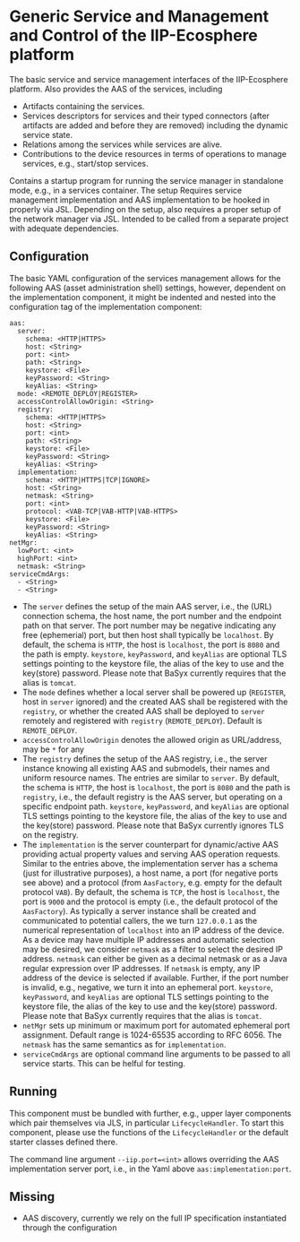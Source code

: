 # Generic Service and Management and Control of the IIP-Ecosphere platform

The basic service and service management interfaces of the IIP-Ecosphere platform. Also provides the AAS of the 
services, including

* Artifacts containing the services.
* Services descriptors for services and their typed connectors (after artifacts are added and before they are removed) including the dynamic service state.
* Relations among the services while services are alive.
* Contributions to the device resources in terms of operations to manage services, e.g., start/stop services.

Contains a startup program for running the service manager in standalone mode, e.g., in a services container. The
setup Requires service management implementation and AAS implementation to be hooked in properly via JSL. Depending on 
the setup, also requires a proper setup of the network manager via JSL. Intended to be called from a separate project 
with adequate dependencies.

## Configuration

The basic YAML configuration of the services management allows for the following AAS (asset administration shell) 
settings, however, dependent on the implementation component, it might be indented and nested into the configuration 
tag of the implementation component:

    aas:
      server:
        schema: <HTTP|HTTPS>
        host: <String>
        port: <int>
        path: <String>
        keystore: <File>
        keyPassword: <String>
        keyAlias: <String>
      mode: <REMOTE_DEPLOY|REGISTER>
      accessControlAllowOrigin: <String>
      registry:
        schema: <HTTP|HTTPS>
        host: <String>
        port: <int>
        path: <String>
        keystore: <File>
        keyPassword: <String>
        keyAlias: <String>
      implementation:
        schema: <HTTP|HTTPS|TCP|IGNORE>
        host: <String>
        netmask: <String>
        port: <int>
        protocol: <VAB-TCP|VAB-HTTP|VAB-HTTPS>
        keystore: <File>
        keyPassword: <String>
        keyAlias: <String>
    netMgr:
      lowPort: <int>
      highPort: <int>
      netmask: <String>
    serviceCmdArgs:
      - <String>
      - <String>

* The `server` defines the setup of the main AAS server, i.e., the (URL) connection schema, the host name, the port number and the endpoint path on that server. The port number may be negative indicating any free (ephemerial) port, but then host shall typically be `localhost`. By default, the schema is `HTTP`, the host is `localhost`, the port  is `8080` and the path is empty. `keystore`, `keyPassword`, and `keyAlias` are optional TLS settings pointing to the keystore file, the alias of the key to use and the key(store) password. Please note that BaSyx currently requires that the alias is `tomcat`.
* The `mode` defines whether a local server shall be powered up (`REGISTER`, host in `server` ignored) and the created AAS shall be registered with the `registry`, or whether the created AAS shall be deployed to `server` remotely and registered with `registry` (`REMOTE_DEPLOY`). Default is `REMOTE_DEPLOY`.
* `accessControlAllowOrigin` denotes the allowed origin as URL/address, may be `*` for any
* The `registry` defines the setup of the AAS registry, i.e., the server instance knowing all existing AAS and submodels, their names and uniform resource names. The entries are similar to `server`. By default, the schema  is `HTTP`, the host is `localhost`, the port is `8080` and the path is `registry`, i.e., the default registry is the AAS server, but operating on a specific endpoint path. `keystore`, `keyPassword`, and `keyAlias` are optional TLS settings pointing to the keystore file, the alias of the key to use and the key(store) password. Please note that BaSyx currently ignores TLS on the registry.
* The `implementation` is the server counterpart for dynamic/active AAS providing actual property values and serving AAS operation requests. Similar to the entries above, the implementation server has a schema (just for illustrative purposes), a host name, a port (for negative ports see above) and a protocol (from `AasFactory`, e.g. empty for the default protocol `VAB`). By default, the schema is `TCP`, the host is `localhost`, the port is `9000` and the protocol is empty (i.e., the default protocol of the `AasFactory`). As typically a server instance shall be created and communicated to potential callers, the we turn `127.0.0.1` as the numerical representation of `localhost` into an IP address of the device. As a device may have multiple IP addresses and automatic selection may be desired, we consider `netmask` as a filter to select the desired IP address. `netmask` can either be given as a decimal netmask or as a Java regular expression over IP addresses. If `netmask` is empty, any IP address of the device is selected if available. Further, if the port number is invalid, e.g., negative, we turn it into an ephemeral port. `keystore`, `keyPassword`, and `keyAlias` are optional TLS settings pointing to the keystore file, the alias of the key to use and the key(store) password. Please note that BaSyx currently requires that the alias is `tomcat`.
* `netMgr` sets up minimum or maximum port for automated ephemeral port assignment. Default range is 1024-65535 according to RFC 6056. The `netmask` has the same semantics as for `implementation`.
* `serviceCmdArgs` are optional command line arguments to be passed to all service starts. This can be helful for testing.

## Running

This component must be bundled with further, e.g., upper layer components which pair themselves via JLS, in particular `LifecycleHandler`. To start this component, please use the functions of the `LifecycleHandler` or the default starter classes defined there.

The command line argument `--iip.port=<int>` allows overriding the AAS implementation server port, i.e., in the Yaml above `aas:implementation:port`.

## Missing
* AAS discovery, currently we rely on the full IP specification instantiated through the configuration
